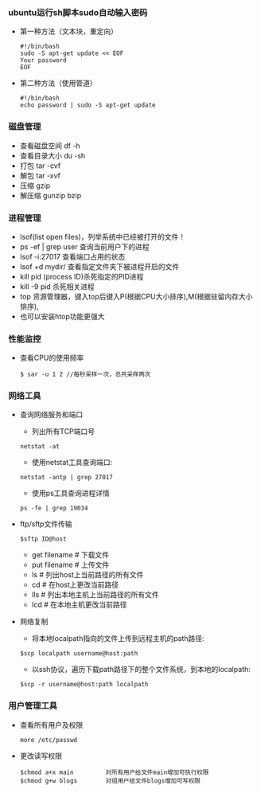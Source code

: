 ### ubuntu运行sh脚本sudo自动输入密码
+ 第一种方法（文本块，重定向）
    ```
    #!/bin/bash
    sudo -S apt-get update << EOF 
    Your password
    EOF
    ```
+ 第二种方法（使用管道）
    ```
    #!/bin/bash
    echo password | sudo -S apt-get update
    ```
### 磁盘管理
+ 查看磁盘空间 df -h
+ 查看目录大小 du -sh
+ 打包 tar -cvf
+ 解包 tar -xvf
+ 压缩 gzip
+ 解压缩 gunzip bzip
### 进程管理
+ lsof(list open files)，列举系统中已经被打开的文件！
+ ps -ef | grep user 查询当前用户下的进程
+ lsof -i:27017 查看端口占用的状态
+ lsof +d mydir/ 查看指定文件夹下被进程开启的文件
+ kill pid (process ID)杀死指定的PID进程
+ kill -9 pid 杀死相关进程
+ top 资源管理器，键入top后键入P(根据CPU大小排序),M(根据驻留内存大小排序),
+ 也可以安装htop功能更强大
### 性能监控
+ 查看CPU的使用频率
    ```
    $ sar -u 1 2 //每秒采样一次，总共采样两次
    ```
### 网络工具
+ 查询网络服务和端口
    + 列出所有TCP端口号
    ```
    netstat -at
    ```
    + 使用netstat工具查询端口:
     ```
     netstat -antp | grep 27017
     ```
    + 使用ps工具查询进程详情
    ```
    ps -fe | grep 19034
    ```
+ ftp/sftp文件传输
    ```
    $sftp ID@host
    ```
    + get filename # 下载文件
    + put filename # 上传文件
    + ls # 列出host上当前路径的所有文件
    + cd # 在host上更改当前路径
    + lls # 列出本地主机上当前路径的所有文件
    + lcd # 在本地主机更改当前路径
    
+ 网络复制
    + 将本地localpath指向的文件上传到远程主机的path路径:
    ```
    $scp localpath username@host:path
    ```
    + 以ssh协议，遍历下载path路径下的整个文件系统，到本地的localpath:

    ```
    $scp -r username@host:path localpath
    ```
### 用户管理工具

+ 查看所有用户及权限
    ```
    more /etc/passwd
    ```
+ 更改读写权限
    ```
    $chmod a+x main         对所有用户给文件main增加可执行权限
    $chmod g+w blogs        对组用户给文件blogs增加可写权限
    ```



